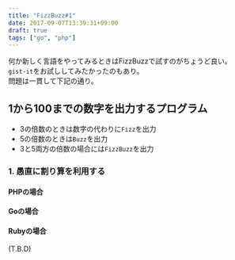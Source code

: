 ```yaml
---
title: "FizzBuzz#1"
date: 2017-09-07T13:39:31+09:00
draft: true
tags: ["go", "php"]
---
```


何か新しく言語をやってみるときはFizzBuzzで試すのがちょうど良い。  
`gist-it`をお試ししてみたかったのもあり。  
問題は一貫して下記の通り。

## 1から100までの数字を出力するプログラム
- 3の倍数のときは数字の代わりに`Fizz`を出力
- 5の倍数のときは`Buzz`を出力
- 3と5両方の倍数の場合には`FizzBuzz`を出力

### 1. 愚直に割り算を利用する
#### PHPの場合
<script src="http://gist-it.appspot.com/https://github.com/mi-bear/php-fizzbuzz/blob/master/fizzbuzz-01.php"></script>

#### Goの場合
<script src="http://gist-it.appspot.com/https://github.com/mi-bear/go-fizzbuzz/blob/master/fizzbuzz-01.go"></script>

#### Rubyの場合
(T.B.D)

